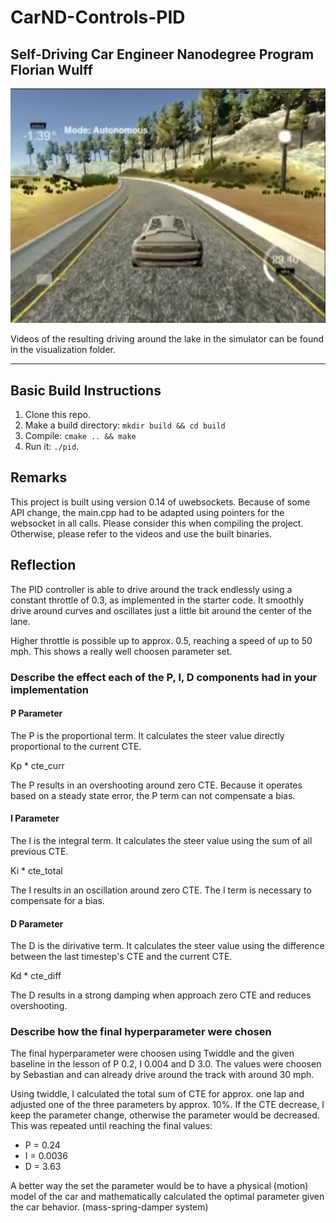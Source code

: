 # CarND-Controls-PID
Self-Driving Car Engineer Nanodegree Program
Florian Wulff
---

![png](./visualization/PID_screenshot.jpg)

Videos of the resulting driving around the lake in the simulator can be found in the visualization folder.

---

## Basic Build Instructions

1. Clone this repo.
2. Make a build directory: `mkdir build && cd build`
3. Compile: `cmake .. && make`
4. Run it: `./pid`. 

## Remarks

This project is built using version 0.14 of uwebsockets. Because of some API change, the main.cpp had to be adapted using pointers for the websocket in all calls. Please consider this when compiling the project. Otherwise, please refer to the videos and use the built binaries.

## Reflection

The PID controller is able to drive around the track endlessly using a constant throttle of 0.3, as implemented in the starter code. It smoothly drive around curves and oscillates just a little bit around the center of the lane.

Higher throttle is possible up to approx. 0.5, reaching a speed of up to 50 mph. This shows a really well choosen parameter set.

### Describe the effect each of the P, I, D components had in your implementation

#### P Parameter

The P is the proportional term. It calculates the steer value directly proportional to the current CTE.

Kp * cte_curr

The P results in an overshooting around zero CTE. Because it operates based on a steady state error, the P term can not compensate a bias.

#### I Parameter

The I is the integral term. It calculates the steer value using the sum of all previous CTE.

Ki * cte_total

The I results in an oscillation around zero CTE. The I term is necessary to compensate for a bias.

#### D Parameter

The D is the dirivative term. It calculates the steer value using the difference between the last timestep's CTE and the current CTE.

Kd * cte_diff

The D results in a strong damping when approach zero CTE and reduces overshooting.

### Describe how the final hyperparameter were chosen

The final hyperparameter were choosen using Twiddle and the given baseline in the lesson of P 0.2, I 0.004 and D 3.0. The values were choosen by Sebastian and can already drive around the track with around 30 mph.

Using twiddle, I calculated the total sum of CTE for approx. one lap and adjusted one of the three parameters by approx. 10%. If the CTE decrease, I keep the parameter change, otherwise the parameter would be decreased. This was repeated until reaching the final values:

* P = 0.24
* I = 0.0036
* D = 3.63

A better way the set the parameter would be to have a physical (motion) model of the car and mathematically calculated the optimal parameter given the car behavior. (mass-spring-damper system)
